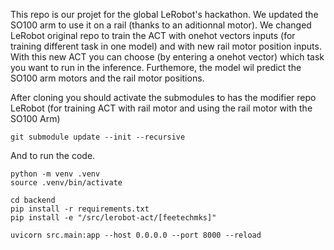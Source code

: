 This repo is our projet for the global LeRobot's hackathon. We updated the SO100 arm to use it on a rail (thanks to an aditionnal motor). We changed LeRobot original repo to train the ACT with onehot vectors inputs (for training different task in one model) and with new rail motor position inputs.
With this new ACT you can choose (by entering a onehot vector) which task you want to run in the inference. Furthemore, the model wil predict the SO100 arm motors and the rail motor positions.

After cloning you should activate the submodules to has the modifier repo LeRobot (for training ACT with rail motor and using the rail motor with the SO100 Arm)

```
git submodule update --init --recursive
```

And to run the code.

```
python -m venv .venv
source .venv/bin/activate

cd backend
pip install -r requirements.txt
pip install -e "/src/lerobot-act/[feetechmks]"

uvicorn src.main:app --host 0.0.0.0 --port 8000 --reload
```
